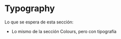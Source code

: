 # Typography 

Lo que se espera de esta sección:
- Lo mismo de la sección Colours, pero con tipografía